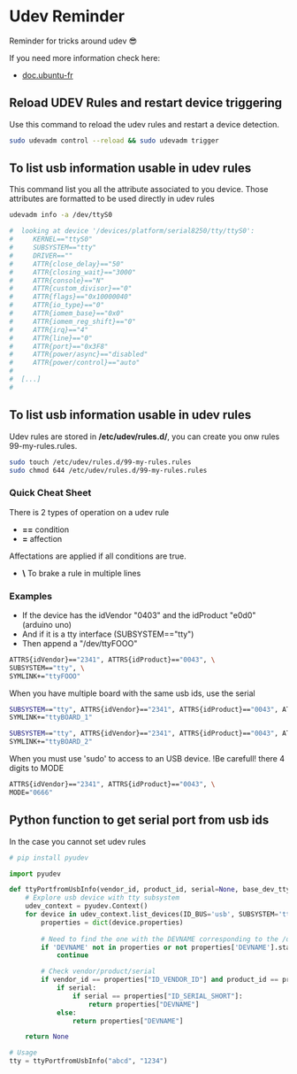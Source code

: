 # Udev Reminder
Reminder for tricks around udev :sunglasses:

If you need more information check here:

- [doc.ubuntu-fr](https://doc.ubuntu-fr.org/udev)

## Reload UDEV Rules and restart device triggering

Use this command to reload the udev rules and restart a device detection.

```bash
sudo udevadm control --reload && sudo udevadm trigger
```

## To list usb information usable in udev rules

This command list you all the attribute associated to you device. Those attributes are formatted to be used directly in udev rules

```bash
udevadm info -a /dev/ttyS0

#  looking at device '/devices/platform/serial8250/tty/ttyS0':
#     KERNEL=="ttyS0"
#     SUBSYSTEM=="tty"
#     DRIVER==""
#     ATTR{close_delay}=="50"
#     ATTR{closing_wait}=="3000"
#     ATTR{console}=="N"
#     ATTR{custom_divisor}=="0"
#     ATTR{flags}=="0x10000040"
#     ATTR{io_type}=="0"
#     ATTR{iomem_base}=="0x0"
#     ATTR{iomem_reg_shift}=="0"
#     ATTR{irq}=="4"
#     ATTR{line}=="0"
#     ATTR{port}=="0x3F8"
#     ATTR{power/async}=="disabled"
#     ATTR{power/control}=="auto"
#
#  [...]
#
```

## To list usb information usable in udev rules

Udev rules are stored in **/etc/udev/rules.d/**, you can create you onw rules 99-my-rules.rules.

```bash
sudo touch /etc/udev/rules.d/99-my-rules.rules
sudo chmod 644 /etc/udev/rules.d/99-my-rules.rules
```

### Quick Cheat Sheet

There is 2 types of operation on a udev rule

- **==** condition
- **=** affection

Affectations are applied if all conditions are true.

- **\\** To brake a rule in multiple lines

### Examples

- If the device has the idVendor "0403" and the idProduct "e0d0" (arduino uno)
- And if it is a tty interface (SUBSYSTEM=="tty")
- Then append a "/dev/ttyFOOO"

```bash
ATTRS{idVendor}=="2341", ATTRS{idProduct}=="0043", \
SUBSYSTEM=="tty", \
SYMLINK+="ttyFOOO"
```

When you have multiple board with the same usb ids, use the serial

```bash
SUBSYSTEM=="tty", ATTRS{idVendor}=="2341", ATTRS{idProduct}=="0043", ATTRS{serial}=="75833353934351904112", \
SYMLINK+="ttyBOARD_1"

SUBSYSTEM=="tty", ATTRS{idVendor}=="2341", ATTRS{idProduct}=="0043", ATTRS{serial}=="75833350254248468412", \
SYMLINK+="ttyBOARD_2"
```

When you must use 'sudo' to access to an USB device. !Be carefull! there 4 digits to MODE

```bash
ATTRS{idVendor}=="2341", ATTRS{idProduct}=="0043", \
MODE="0666"
```

## Python function to get serial port from usb ids

In the case you cannot set udev rules

```python
# pip install pyudev

import pyudev

def ttyPortfromUsbInfo(vendor_id, product_id, serial=None, base_dev_tty="/dev/ttyACM"):
    # Explore usb device with tty subsystem
    udev_context = pyudev.Context()
    for device in udev_context.list_devices(ID_BUS='usb', SUBSYSTEM='tty'):
        properties = dict(device.properties)
        
        # Need to find the one with the DEVNAME corresponding to the /dev serial port
        if 'DEVNAME' not in properties or not properties['DEVNAME'].startswith(base_dev_tty):
            continue

        # Check vendor/product/serial
        if vendor_id == properties["ID_VENDOR_ID"] and product_id == properties["ID_MODEL_ID"]:
            if serial:
                if serial == properties["ID_SERIAL_SHORT"]:
                    return properties["DEVNAME"]
            else:
                return properties["DEVNAME"]

    return None

# Usage
tty = ttyPortfromUsbInfo("abcd", "1234")
```
